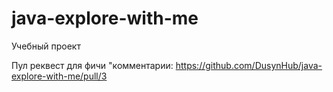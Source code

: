 # java-explore-with-me

Учебный проект

Пул реквест для фичи "комментарии: https://github.com/DusynHub/java-explore-with-me/pull/3
